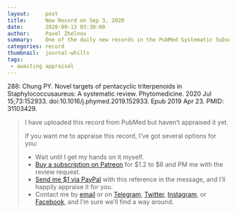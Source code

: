 ```yaml
---
layout:     post
title:      New Record on Sep 3, 2020
date:       2020-09-13 03:30:00
author:     Pavel Zhelnov
summary:    One of the daily new records in the PubMed Systematic Subset indexed by Sep 3, 2020.
categories: record
thumbnail:  journal-whills
tags:
 - awaiting appraisal
---
```


288: Chung PY. Novel targets of pentacyclic triterpenoids in Staphylococcusaureus: A systematic review. Phytomedicine. 2020 Jul 15;73:152933. doi:10.1016/j.phymed.2019.152933. Epub 2019 Apr 23. PMID: 31103429.


> I have uploaded this record from PubMed but haven’t appraised it yet.
>
> If you want me to appraise this record, I’ve got several options for you:
> * Wait until I get my hands on it myself.
> * [Buy a subscription on Patreon](https://patreon.com/zheln) for $1.2 to $6 and PM me with the review request.
> * [Send me $1 via PayPal](https://paypal.me/pjelnov) with this reference in the message, and I’ll happily appraise it for you.
> * Contact me by [email](mailto:pavel@zheln.com) or on [Telegram](https://t.me/drzhelnov), [Twitter](https://twitter.com/drzhelnov), [Instagram](https://instagram.com/igzheln), or [Facebook](https://facebook.com/drzhelnov), and I’m sure we’ll find a way around.

